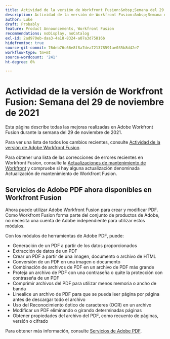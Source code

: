 ```yaml
---
title: Actividad de la versión de Workfront Fusion:&nbsp;Semana del 29 de noviembre de 2021
description: Actividad de la versión de Workfront Fusion:&nbsp;Semana del 29 de noviembre de 2021
author: Luke
draft: Probably
feature: Product Announcements, Workfront Fusion
recommendations: noDisplay, noCatalog
exl-id: 2ad970eb-daa3-4a18-8324-a07a3d75816b
hidefromtoc: true
source-git-commit: 76deb76c66e8f8a7dea721378591ae035b8d42e7
workflow-type: tm+mt
source-wordcount: '241'
ht-degree: 0%

---
```


# Actividad de la versión de Workfront Fusion: Semana del 29 de noviembre de 2021

Esta página describe todas las mejoras realizadas en Adobe Workfront Fusion durante la semana del 29 de noviembre de 2021.

Para ver una lista de todos los cambios recientes, consulte [Actividad de la versión de Adobe Workfront Fusion](../../../product-announcements/product-releases/fusion-release-activity/fusion-release-activity.md).

Para obtener una lista de las correcciones de errores recientes en Workfront Fusion, consulte la [Actualizaciones de mantenimiento de Workfront](https://experienceleague.adobe.com/docs/workfront-known-issues/releases/current-updates.html) y compruebe si hay alguna actualización denominada Actualización de mantenimiento de Workfront Fusion.

## Servicios de Adobe PDF ahora disponibles en Workfront Fusion

Ahora puede utilizar Adobe Workfront Fusion para crear y modificar PDF. Como Workfront Fusion forma parte del conjunto de productos de Adobe, no necesita una cuenta de Adobe independiente para utilizar estos módulos.

Con los módulos de herramientas de Adobe PDF, puede:

* Generación de un PDF a partir de los datos proporcionados
* Extracción de datos de un PDF
* Crear un PDF a partir de una imagen, documento o archivo de HTML
* Conversión de un PDF en una imagen o documento
* Combinación de archivos de PDF en un archivo de PDF más grande
* Proteja un archivo de PDF con una contraseña o quite la protección con contraseña de un PDF
* Comprimir archivos del PDF para utilizar menos memoria o ancho de banda
* Linealice un archivo de PDF para que se pueda leer página por página antes de descargar todo el archivo
* Uso del Reconocimiento óptico de caracteres (OCR) en un archivo
* Modificar un PDF eliminando o girando determinadas páginas
* Obtener propiedades del archivo del PDF, como recuento de páginas, versión o cifrado

Para obtener más información, consulte [Servicios de Adobe PDF](../../../workfront-fusion/apps-and-their-modules/pdf-modules.md).
